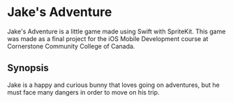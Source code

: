 # Jake's Adventure

Jake's Adventure is a little game made using Swift with SpriteKit.
This game was made as a final project for the iOS Mobile Development course at Cornerstone Community College of Canada. 

## Synopsis 
Jake is a happy and curious bunny that loves going on adventures, but he must face many dangers in order to move on his trip.
